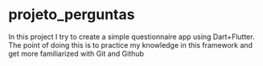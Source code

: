 # projeto_perguntas
 In this project I try to create a simple questionnaire app using Dart+Flutter.
 The point of doing this is to practice my knowledge in this framework and get more familiarized with Git and Github
